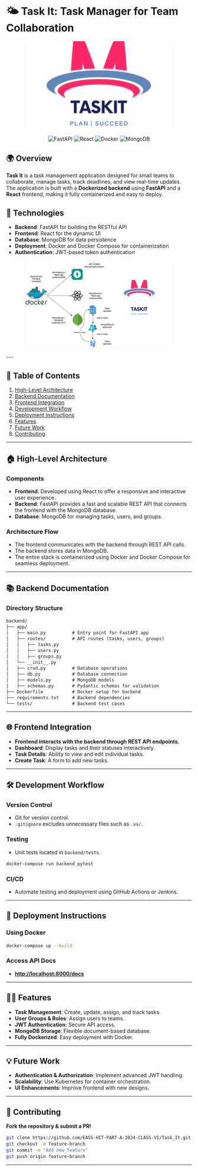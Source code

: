 # 🌤 Task It: Task Manager for Team Collaboration

<p align="center">
  <img src="./my-new-app2/public/Task It.png" width="400" alt="Task It Logo">
</p>

<p align="center">
  <img src="https://img.shields.io/badge/FastAPI-%23009688.svg?style=for-the-badge&logo=fastapi&logoColor=white" alt="FastAPI">
  <img src="https://img.shields.io/badge/React-%2361DAFB.svg?style=for-the-badge&logo=react&logoColor=black" alt="React">
  <img src="https://img.shields.io/badge/Docker-%230db7ed.svg?style=for-the-badge&logo=docker&logoColor=white" alt="Docker">
  <img src="https://img.shields.io/badge/MongoDB-%2347A248.svg?style=for-the-badge&logo=mongodb&logoColor=white" alt="MongoDB">
</p>

## 🌍 Overview

**Task It** is a task management application designed for small teams to collaborate, manage tasks, track deadlines, and view real-time updates. The application is built with a **Dockerized backend** using **FastAPI** and a **React** frontend, making it fully containerized and easy to deploy.

## 🚀 Technologies

- **Backend**: FastAPI for building the RESTful API
- **Frontend**: React for the dynamic UI
- **Database**: MongoDB for data persistence
- **Deployment**: Docker and Docker Compose for containerization
- **Authentication**: JWT-based token authentication

<p align="center">
  <img src="/TaskItArcheitecture.png" width="400" alt="Task It Arceitecture">
</p>
---

## 📃 Table of Contents
1. [High-Level Architecture](#🏠-high-level-architecture)
2. [Backend Documentation](#📚-backend-documentation)
3. [Frontend Integration](#🌐-frontend-integration)
4. [Development Workflow](#🛠-development-workflow)
5. [Deployment Instructions](#💪-deployment-instructions)
6. [Features](#👨‍💼-features)
7. [Future Work](#💡-future-work)
8. [Contributing](#🤝-contributing)

---

## 🏠 High-Level Architecture

### Components
- **Frontend**: Developed using React to offer a responsive and interactive user experience.
- **Backend**: FastAPI provides a fast and scalable REST API that connects the frontend with the MongoDB database.
- **Database**: MongoDB for managing tasks, users, and groups.

### Architecture Flow
- The frontend communicates with the backend through REST API calls.
- The backend stores data in MongoDB.
- The entire stack is containerized using Docker and Docker Compose for seamless deployment.

---

## 📚 Backend Documentation

### Directory Structure
```plaintext
backend/
├── app/
│   ├── main.py          # Entry point for FastAPI app
│   ├── routes/          # API routes (tasks, users, groups)
│   │   ├── tasks.py
│   │   ├── users.py
│   │   ├── groups.py
│   └── __init__.py
│   ├── crud.py          # Database operations
│   ├── db.py            # Database connection
│   ├── models.py        # MongoDB models
│   ├── schemas.py       # Pydantic schemas for validation
├── Dockerfile           # Docker setup for backend
├── requirements.txt     # Backend dependencies
└── tests/               # Backend test cases
```

---

## 🌐 Frontend Integration
- **Frontend interacts with the backend through REST API endpoints.**
- **Dashboard**: Display tasks and their statuses interactively.
- **Task Details**: Ability to view and edit individual tasks.
- **Create Task**: A form to add new tasks.

---

## 🛠 Development Workflow
### **Version Control**
- Git for version control.
- `.gitignore` excludes unnecessary files such as `.vs/`.

### **Testing**
- Unit tests located in `backend/tests`.
```bash
docker-compose run backend pytest
```

### **CI/CD**
- Automate testing and deployment using GitHub Actions or Jenkins.

---

## 💪 Deployment Instructions
### Using Docker
```bash
docker-compose up --build
```

### Access API Docs
- **[http://localhost:8000/docs](http://localhost:8000/docs)**

---

## 👨‍💼 Features
- **Task Management**: Create, update, assign, and track tasks.
- **User Groups & Roles**: Assign users to teams.
- **JWT Authentication**: Secure API access.
- **MongoDB Storage**: Flexible document-based database.
- **Fully Dockerized**: Easy deployment with Docker.

---

## 💡 Future Work
- **Authentication & Authorization**: Implement advanced JWT handling.
- **Scalability**: Use Kubernetes for container orchestration.
- **UI Enhancements**: Improve frontend with new designs.

---

## 🤝 Contributing
**Fork the repository & submit a PR!**

```bash
git clone https://github.com/EASS-HIT-PART-A-2024-CLASS-VI/Task_It.git
git checkout -b feature-branch
git commit -m "Add new feature"
git push origin feature-branch
```

---

